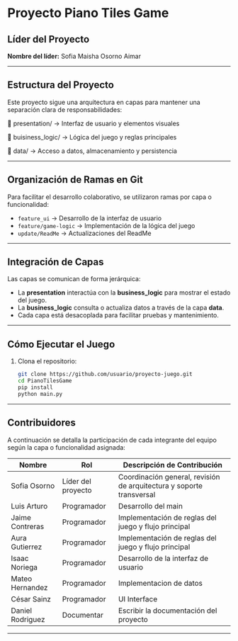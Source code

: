 # Proyecto Piano Tiles Game

## Líder del Proyecto
**Nombre del líder:** Sofia Maisha Osorno Aimar

---

## Estructura del Proyecto

Este proyecto sigue una arquitectura en capas para mantener una separación clara de responsabilidades:

📁 presentation/ → Interfaz de usuario y elementos visuales

📁 buisiness_logic/ → Lógica del juego y reglas principales 

📁 data/ → Acceso a datos, almacenamiento y persistencia


---

## Organización de Ramas en Git

Para facilitar el desarrollo colaborativo, se utilizaron ramas por capa o funcionalidad:

- `feature_ui` → Desarrollo de la interfaz de usuario  
- `feature/game-logic` → Implementación de la lógica del juego  
- `update/ReadMe` → Actualizaciones del ReadMe

---

## Integración de Capas

Las capas se comunican de forma jerárquica:

- La **presentation** interactúa con la **business_logic** para mostrar el estado del juego.
- La **business_logic** consulta o actualiza datos a través de la capa **data**.
- Cada capa está desacoplada para facilitar pruebas y mantenimiento.

---

## Cómo Ejecutar el Juego

1. Clona el repositorio:  
   ```bash
   git clone https://github.com/usuario/proyecto-juego.git
   cd PianoTilesGame
   pip install
   python main.py


---

## Contribuidores

A continuación se detalla la participación de cada integrante del equipo según la capa o funcionalidad asignada:

| Nombre                | Rol       | Descripción de Contribución                                         |
|-----------------------|---------------------------|----------------------------------------------------------------------|
| Sofia Osorno    | Líder del proyecto         | Coordinación general, revisión de arquitectura y soporte transversal |
| Luis Arturo            | Programador      | Desarrollo del main          |
| Jaime Contreras          | Programador          | Implementación de reglas del juego y flujo principal                 |
| Aura Gutierrez       | Programador              | Implementación de reglas del juego y flujo principal             |
| Isaac Noriega       | Programador              | Desarrollo de la interfaz de usuario             |
| Mateo Hernandez       | Programador              | Implementacion de datos             |
| César Sainz | Programador     | UI Interface                  |
| Daniel Rodriguez | Documentar     | Escribir la documentación del proyecto                             |


---

